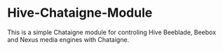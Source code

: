 # Hive-Chataigne-Module
This is a simple Chataigne module for controling Hive Beeblade, Beebox and Nexus media engines with Chataigne.


